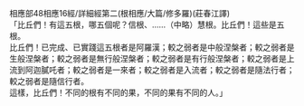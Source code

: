 相應部48相應16經/詳細經第二(根相應/大篇/修多羅)(莊春江譯)  
「比丘們！有這五根，哪五個呢？信根、……（中略）慧根。比丘們！這些是五根。  
比丘們！已完成、已實踐這五根者是阿羅漢；較之弱者是中般涅槃者；較之弱者是生般涅槃者；較之弱者是無行般涅槃者；較之弱者是有行般涅槃者；較之弱者是上流到阿迦膩吒者；較之弱者是一來者；較之弱者是入流者；較之弱者是隨法行者；較之弱者是隨信行者。  
這樣，比丘們！不同的根有不同的果，不同的果有不同的人。」  
  
  
